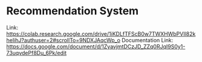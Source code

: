# Recommendation System
Link: https://colab.research.google.com/drive/1iKDLfTFScB0w7TWXHWbPVIl82kheIihJ?authuser=2#scrollTo=9NDXJAqcWp_o
Documentation Link: https://docs.google.com/document/d/1ZyavjmtDCzJD_ZZq0RJqI9S0y1-73uqvdePf8Du_6Pk/edit
